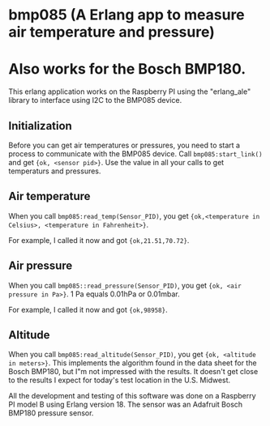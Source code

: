 # bmp085 (A Erlang app to measure air temperature and pressure)
# Also works for the Bosch BMP180.

This erlang application works on the Raspberry PI using the "erlang_ale" library to interface using I2C to the BMP085 device.

## Initialization

Before you can get air temperatures or pressures, you need to start a process to communicate with the BMP085 device. Call `bmp085:start_link()` and get `{ok, <sensor pid>}`. Use the <sensor pid> value in all your calls to get temperaturs and pressures.

## Air temperature

When you call `bmp085:read_temp(Sensor_PID)`, you get `{ok,<temperature in Celsius>, <temperature in Fahrenheit>}`.

For example, I called it now and got `{ok,21.51,70.72}`.

## Air pressure

When you call `bmp085::read_pressure(Sensor_PID)`, you get `{ok, <air pressure in Pa>}`. 1 Pa equals 0.01hPa or 0.01mbar.

For example, I called it now and got `{ok,98958}`.

## Altitude

When you call `bmp085:read_altitude(Sensor_PID)`, you get `{ok, <altitude in meters>}`. This implements the algorithm found in the data sheet for the Bosch BMP180, but I"m not impressed with the results. It doesn't get close to the results I expect for today's test location in the U.S. Midwest.

All the development and testing of this software was done on a Raspberry PI model B using Erlang version 18. The sensor was an Adafruit Bosch BMP180 pressure sensor. 